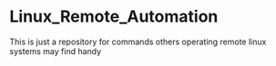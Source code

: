 # Linux_Remote_Automation
This is just a repository for commands others operating remote linux systems may find handy
